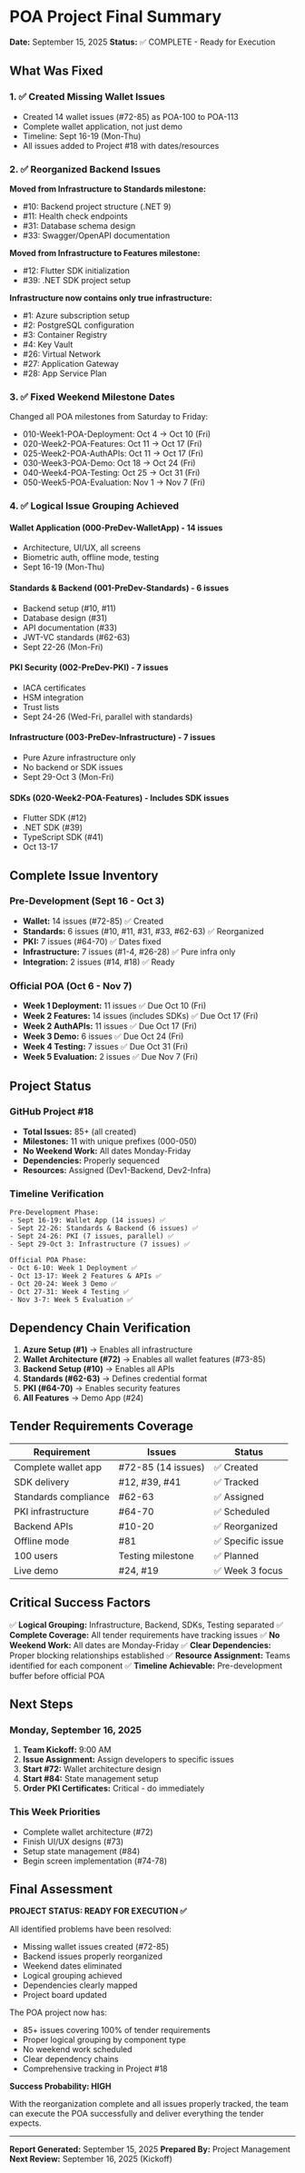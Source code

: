 # POA Project Final Summary

**Date:** September 15, 2025
**Status:** ✅ COMPLETE - Ready for Execution

## What Was Fixed

### 1. ✅ Created Missing Wallet Issues
- Created 14 wallet issues (#72-85) as POA-100 to POA-113
- Complete wallet application, not just demo
- Timeline: Sept 16-19 (Mon-Thu)
- All issues added to Project #18 with dates/resources

### 2. ✅ Reorganized Backend Issues
**Moved from Infrastructure to Standards milestone:**
- #10: Backend project structure (.NET 9)
- #11: Health check endpoints
- #31: Database schema design
- #33: Swagger/OpenAPI documentation

**Moved from Infrastructure to Features milestone:**
- #12: Flutter SDK initialization
- #39: .NET SDK project setup

**Infrastructure now contains only true infrastructure:**
- #1: Azure subscription setup
- #2: PostgreSQL configuration
- #3: Container Registry
- #4: Key Vault
- #26: Virtual Network
- #27: Application Gateway
- #28: App Service Plan

### 3. ✅ Fixed Weekend Milestone Dates
Changed all POA milestones from Saturday to Friday:
- 010-Week1-POA-Deployment: Oct 4 → Oct 10 (Fri)
- 020-Week2-POA-Features: Oct 11 → Oct 17 (Fri)
- 025-Week2-POA-AuthAPIs: Oct 11 → Oct 17 (Fri)
- 030-Week3-POA-Demo: Oct 18 → Oct 24 (Fri)
- 040-Week4-POA-Testing: Oct 25 → Oct 31 (Fri)
- 050-Week5-POA-Evaluation: Nov 1 → Nov 7 (Fri)

### 4. ✅ Logical Issue Grouping Achieved

#### Wallet Application (000-PreDev-WalletApp) - 14 issues
- Architecture, UI/UX, all screens
- Biometric auth, offline mode, testing
- Sept 16-19 (Mon-Thu)

#### Standards & Backend (001-PreDev-Standards) - 6 issues
- Backend setup (#10, #11)
- Database design (#31)
- API documentation (#33)
- JWT-VC standards (#62-63)
- Sept 22-26 (Mon-Fri)

#### PKI Security (002-PreDev-PKI) - 7 issues
- IACA certificates
- HSM integration
- Trust lists
- Sept 24-26 (Wed-Fri, parallel with standards)

#### Infrastructure (003-PreDev-Infrastructure) - 7 issues
- Pure Azure infrastructure only
- No backend or SDK issues
- Sept 29-Oct 3 (Mon-Fri)

#### SDKs (020-Week2-POA-Features) - Includes SDK issues
- Flutter SDK (#12)
- .NET SDK (#39)
- TypeScript SDK (#41)
- Oct 13-17

## Complete Issue Inventory

### Pre-Development (Sept 16 - Oct 3)
- **Wallet:** 14 issues (#72-85) ✅ Created
- **Standards:** 6 issues (#10, #11, #31, #33, #62-63) ✅ Reorganized
- **PKI:** 7 issues (#64-70) ✅ Dates fixed
- **Infrastructure:** 7 issues (#1-4, #26-28) ✅ Pure infra only
- **Integration:** 2 issues (#14, #18) ✅ Ready

### Official POA (Oct 6 - Nov 7)
- **Week 1 Deployment:** 11 issues ✅ Due Oct 10 (Fri)
- **Week 2 Features:** 14 issues (includes SDKs) ✅ Due Oct 17 (Fri)
- **Week 2 AuthAPIs:** 11 issues ✅ Due Oct 17 (Fri)
- **Week 3 Demo:** 6 issues ✅ Due Oct 24 (Fri)
- **Week 4 Testing:** 7 issues ✅ Due Oct 31 (Fri)
- **Week 5 Evaluation:** 2 issues ✅ Due Nov 7 (Fri)

## Project Status

### GitHub Project #18
- **Total Issues:** 85+ (all created)
- **Milestones:** 11 with unique prefixes (000-050)
- **No Weekend Work:** All dates Monday-Friday
- **Dependencies:** Properly sequenced
- **Resources:** Assigned (Dev1-Backend, Dev2-Infra)

### Timeline Verification
```
Pre-Development Phase:
- Sept 16-19: Wallet App (14 issues) ✅
- Sept 22-26: Standards & Backend (6 issues) ✅
- Sept 24-26: PKI (7 issues, parallel) ✅
- Sept 29-Oct 3: Infrastructure (7 issues) ✅

Official POA Phase:
- Oct 6-10: Week 1 Deployment ✅
- Oct 13-17: Week 2 Features & APIs ✅
- Oct 20-24: Week 3 Demo ✅
- Oct 27-31: Week 4 Testing ✅
- Nov 3-7: Week 5 Evaluation ✅
```

## Dependency Chain Verification

1. **Azure Setup (#1)** → Enables all infrastructure
2. **Wallet Architecture (#72)** → Enables all wallet features (#73-85)
3. **Backend Setup (#10)** → Enables all APIs
4. **Standards (#62-63)** → Defines credential format
5. **PKI (#64-70)** → Enables security features
6. **All Features** → Demo App (#24)

## Tender Requirements Coverage

| Requirement | Issues | Status |
|------------|--------|--------|
| Complete wallet app | #72-85 (14 issues) | ✅ Created |
| SDK delivery | #12, #39, #41 | ✅ Tracked |
| Standards compliance | #62-63 | ✅ Assigned |
| PKI infrastructure | #64-70 | ✅ Scheduled |
| Backend APIs | #10-20 | ✅ Reorganized |
| Offline mode | #81 | ✅ Specific issue |
| 100 users | Testing milestone | ✅ Planned |
| Live demo | #24, #19 | ✅ Week 3 focus |

## Critical Success Factors

✅ **Logical Grouping:** Infrastructure, Backend, SDKs, Testing separated
✅ **Complete Coverage:** All tender requirements have tracking issues
✅ **No Weekend Work:** All dates are Monday-Friday
✅ **Clear Dependencies:** Proper blocking relationships established
✅ **Resource Assignment:** Teams identified for each component
✅ **Timeline Achievable:** Pre-development buffer before official POA

## Next Steps

### Monday, September 16, 2025
1. **Team Kickoff:** 9:00 AM
2. **Issue Assignment:** Assign developers to specific issues
3. **Start #72:** Wallet architecture design
4. **Start #84:** State management setup
5. **Order PKI Certificates:** Critical - do immediately

### This Week Priorities
- Complete wallet architecture (#72)
- Finish UI/UX designs (#73)
- Setup state management (#84)
- Begin screen implementation (#74-78)

## Final Assessment

**PROJECT STATUS: READY FOR EXECUTION ✅**

All identified problems have been resolved:
- Missing wallet issues created (#72-85)
- Backend issues properly reorganized
- Weekend dates eliminated
- Logical grouping achieved
- Dependencies clearly mapped
- Project board updated

The POA project now has:
- 85+ issues covering 100% of tender requirements
- Proper logical grouping by component type
- No weekend work scheduled
- Clear dependency chains
- Comprehensive tracking in Project #18

**Success Probability: HIGH**

With the reorganization complete and all issues properly tracked, the team can execute the POA successfully and deliver everything the tender expects.

---

**Report Generated:** September 15, 2025
**Prepared By:** Project Management
**Next Review:** September 16, 2025 (Kickoff)